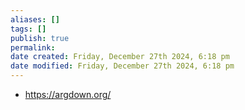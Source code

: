```yaml
---
aliases: []
tags: []
publish: true
permalink:
date created: Friday, December 27th 2024, 6:18 pm
date modified: Friday, December 27th 2024, 6:18 pm
---
```


- https://argdown.org/